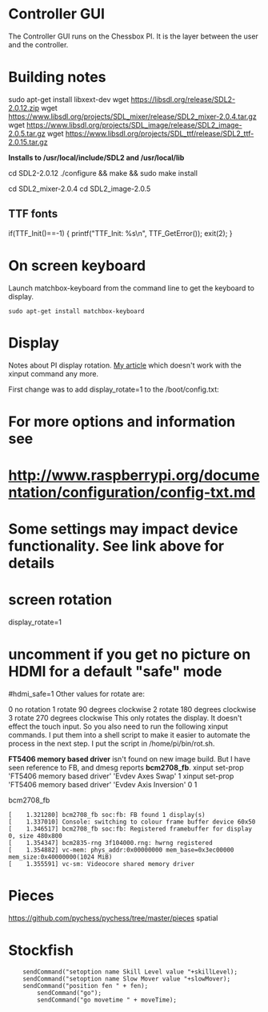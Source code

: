 # Controller GUI
The Controller GUI runs on the Chessbox PI. It is the layer between the user and the controller. 

# Building notes
sudo apt-get install libxext-dev
wget https://libsdl.org/release/SDL2-2.0.12.zip
wget https://www.libsdl.org/projects/SDL_mixer/release/SDL2_mixer-2.0.4.tar.gz
wget https://www.libsdl.org/projects/SDL_image/release/SDL2_image-2.0.5.tar.gz
wget https://www.libsdl.org/projects/SDL_ttf/release/SDL2_ttf-2.0.15.tar.gz

**Installs to /usr/local/include/SDL2 and /usr/local/lib**

cd SDL2-2.0.12
./configure && make && sudo make install

cd SDL2_mixer-2.0.4
cd SDL2_image-2.0.5



## TTF fonts
if(TTF_Init()==-1) {
    printf("TTF_Init: %s\n", TTF_GetError());
    exit(2);
}

# On screen keyboard 
Launch matchbox-keyboard from the command line to get the keyboard to display.

    sudo apt-get install matchbox-keyboard

# Display
Notes about PI display rotation. [My article](https://8bitcoder.com/chesslr/9) which doesn't work with the xinput command any more. 

First change was to add display_rotate=1 to the /boot/config.txt:

# For more options and information see
# http://www.raspberrypi.org/documentation/configuration/config-txt.md
# Some settings may impact device functionality. See link above for details

# screen rotation
display_rotate=1

# uncomment if you get no picture on HDMI for a default "safe" mode
#hdmi_safe=1
Other values for rotate are:

0   no rotation
1   rotate 90 degrees clockwise
2   rotate 180 degrees clockwise
3   rotate 270 degrees clockwise
This only rotates the display. It doesn't effect the touch input. So you also need to run the following xinput commands. I put them into a shell script to make it easier to automate the process in the next step. I put the script in /home/pi/bin/rot.sh.

**FT5406 memory based driver** isn't found on new image build. But I have seen reference to FB, and dmesg reports **bcm2708_fb**. 
xinput set-prop 'FT5406 memory based driver' 'Evdev Axes Swap' 1
xinput set-prop 'FT5406 memory based driver' 'Evdev Axis Inversion' 0 1


bcm2708_fb
```
[    1.321280] bcm2708_fb soc:fb: FB found 1 display(s)
[    1.337010] Console: switching to colour frame buffer device 60x50
[    1.346517] bcm2708_fb soc:fb: Registered framebuffer for display 0, size 480x800
[    1.354347] bcm2835-rng 3f104000.rng: hwrng registered
[    1.354882] vc-mem: phys_addr:0x00000000 mem_base=0x3ec00000 mem_size:0x40000000(1024 MiB)
[    1.355591] vc-sm: Videocore shared memory driver
```
# Pieces
https://github.com/pychess/pychess/tree/master/pieces
spatial

# Stockfish
        sendCommand("setoption name Skill Level value "+skillLevel);
        sendCommand("setoption name Slow Mover value "+slowMover);
        sendCommand("position fen " + fen);
            sendCommand("go");
            sendCommand("go movetime " + moveTime);
